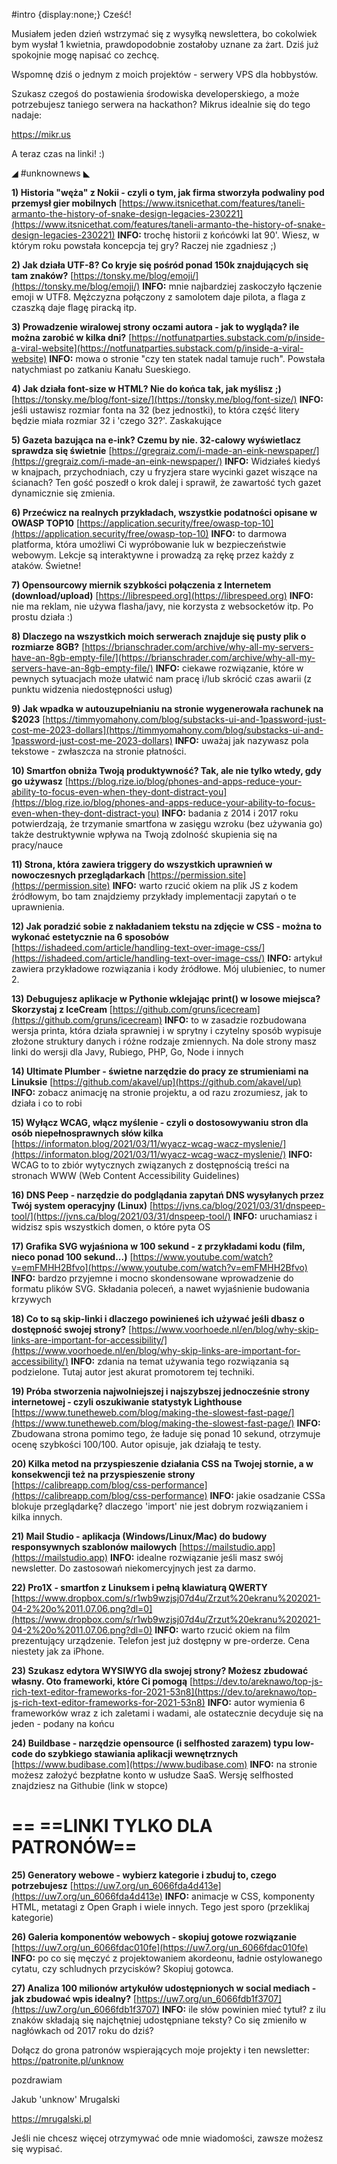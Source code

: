 #intro {display:none;}
Cześć!

Musiałem jeden dzień wstrzymać się z wysyłką newslettera, bo cokolwiek bym wysłał 1 kwietnia, prawdopodobnie zostałoby uznane za żart. Dziś już spokojnie mogę napisać co zechcę.

 

Wspomnę dziś o jednym z moich projektów - serwery VPS dla hobbystów.

Szukasz czegoś do postawienia środowiska developerskiego, a może potrzebujesz taniego serwera na hackathon? Mikrus idealnie się do tego nadaje:

https://mikr.us

 

A teraz czas na linki! :)

 

◢ #unknownews ◣


**1) Historia "węża" z Nokii - czyli o tym, jak firma stworzyła podwaliny pod przemysł gier mobilnych**
[https://www.itsnicethat.com/features/taneli-armanto-the-history-of-snake-design-legacies-230221](https://www.itsnicethat.com/features/taneli-armanto-the-history-of-snake-design-legacies-230221)
**INFO:** trochę historii z końcówki lat 90'. Wiesz, w którym roku powstała koncepcja tej gry? Raczej nie zgadniesz ;)


**2) Jak działa UTF-8? Co kryje się pośród ponad 150k znajdujących się tam znaków?**
[https://tonsky.me/blog/emoji/](https://tonsky.me/blog/emoji/)
**INFO:** mnie najbardziej zaskoczyło łączenie emoji w UTF8. Mężczyzna połączony z samolotem daje pilota, a flaga z czaszką daje flagę piracką itp.


**3) Prowadzenie wiralowej strony oczami autora - jak to wygląda? ile można zarobić w kilka dni?**
[https://notfunatparties.substack.com/p/inside-a-viral-website](https://notfunatparties.substack.com/p/inside-a-viral-website)
**INFO:** mowa o stronie "czy ten statek nadal tamuje ruch". Powstała natychmiast po zatkaniu Kanału Sueskiego.


**4) Jak działa font-size w HTML? Nie do końca tak, jak myślisz ;)**
[https://tonsky.me/blog/font-size/](https://tonsky.me/blog/font-size/)
**INFO:** jeśli ustawisz rozmiar fonta na 32 (bez jednostki), to która część litery będzie miała rozmiar 32 i 'czego 32?'. Zaskakujące


**5) Gazeta bazująca na e-ink? Czemu by nie. 32-calowy wyświetlacz sprawdza się świetnie**
[https://gregraiz.com/i-made-an-eink-newspaper/](https://gregraiz.com/i-made-an-eink-newspaper/)
**INFO:** Widziałeś kiedyś w knajpach, przychodniach, czy u fryzjera stare wycinki gazet wiszące na ścianach? Ten gość poszedł o krok dalej i sprawił, że zawartość tych gazet dynamicznie się zmienia.


**6) Przećwicz na realnych przykładach, wszystkie podatności opisane w OWASP TOP10**
[https://application.security/free/owasp-top-10](https://application.security/free/owasp-top-10)
**INFO:** to darmowa platforma, która umożliwi Ci wypróbowanie luk w bezpieczeństwie webowym. Lekcje są interaktywne i prowadzą za rękę przez każdy z ataków. Świetne!


**7) Opensourcowy miernik szybkości połączenia z Internetem (download/upload)**
[https://librespeed.org](https://librespeed.org)
**INFO:** nie ma reklam, nie używa flasha/javy, nie korzysta z websocketów itp. Po prostu działa :)


**8) Dlaczego na wszystkich moich serwerach znajduje się pusty plik o rozmiarze 8GB?**
[https://brianschrader.com/archive/why-all-my-servers-have-an-8gb-empty-file/](https://brianschrader.com/archive/why-all-my-servers-have-an-8gb-empty-file/)
**INFO:** ciekawe rozwiązanie, które w pewnych sytuacjach może ułatwić nam pracę i/lub skrócić czas awarii (z punktu widzenia niedostępności usług)


**9) Jak wpadka w autouzupełnianiu na stronie wygenerowała rachunek na $2023**
[https://timmyomahony.com/blog/substacks-ui-and-1password-just-cost-me-2023-dollars](https://timmyomahony.com/blog/substacks-ui-and-1password-just-cost-me-2023-dollars)
**INFO:** uważaj jak nazywasz pola tekstowe - zwłaszcza na stronie płatności.


**10) Smartfon obniża Twoją produktywność? Tak, ale nie tylko wtedy, gdy go używasz**
[https://blog.rize.io/blog/phones-and-apps-reduce-your-ability-to-focus-even-when-they-dont-distract-you](https://blog.rize.io/blog/phones-and-apps-reduce-your-ability-to-focus-even-when-they-dont-distract-you)
**INFO:** badania z 2014 i 2017 roku potwierdzają, że trzymanie smartfona w zasięgu wzroku (bez używania go) także destruktywnie wpływa na Twoją zdolność skupienia się na pracy/nauce


**11) Strona, która zawiera triggery do wszystkich uprawnień w nowoczesnych przeglądarkach**
[https://permission.site](https://permission.site)
**INFO:** warto rzucić okiem na plik JS z kodem źródłowym, bo tam znajdziemy przykłady implementacji zapytań o te uprawnienia.


**12) Jak poradzić sobie z nakładaniem tekstu na zdjęcie w CSS - można to wykonać estetycznie na 6 sposobów**
[https://ishadeed.com/article/handling-text-over-image-css/](https://ishadeed.com/article/handling-text-over-image-css/)
**INFO:** artykuł zawiera przykładowe rozwiązania i kody źródłowe. Mój ulubieniec, to numer 2.


**13) Debugujesz aplikacje w Pythonie wklejając print() w losowe miejsca? Skorzystaj z IceCream**
[https://github.com/gruns/icecream](https://github.com/gruns/icecream)
**INFO:** to w zasadzie rozbudowana wersja printa, która działa sprawniej i w sprytny i czytelny sposób wypisuje złożone struktury danych i różne rodzaje zmiennych. Na dole strony masz linki do wersji dla Javy, Rubiego, PHP, Go, Node i innych


**14) Ultimate Plumber - świetne narzędzie do pracy ze strumieniami na Linuksie**
[https://github.com/akavel/up](https://github.com/akavel/up)
**INFO:** zobacz animację na stronie projektu, a od razu zrozumiesz, jak to działa i co to robi


**15) Wyłącz WCAG, włącz myślenie - czyli o dostosowywaniu stron dla osób niepełnosprawnych słów kilka**
[https://informaton.blog/2021/03/11/wyacz-wcag-wacz-myslenie/](https://informaton.blog/2021/03/11/wyacz-wcag-wacz-myslenie/)
**INFO:** WCAG to to zbiór wytycznych związanych z dostępnością treści na stronach WWW (Web Content Accessibility Guidelines)


**16) DNS Peep - narzędzie do podglądania zapytań DNS wysyłanych przez Twój system operacyjny (Linux)**
[https://jvns.ca/blog/2021/03/31/dnspeep-tool/](https://jvns.ca/blog/2021/03/31/dnspeep-tool/)
**INFO:** uruchamiasz i widzisz spis wszystkich domen, o które pyta OS


**17) Grafika SVG wyjaśniona w 100 sekund - z przykładami kodu (film, nieco ponad 100 sekund...)**
[https://www.youtube.com/watch?v=emFMHH2Bfvo](https://www.youtube.com/watch?v=emFMHH2Bfvo)
**INFO:** bardzo przyjemne i mocno skondensowane wprowadzenie do formatu plików SVG. Składania poleceń, a nawet wyjaśnienie budowania krzywych


**18) Co to są skip-linki i dlaczego powinieneś ich używać jeśli dbasz o dostępność swojej strony?**
[https://www.voorhoede.nl/en/blog/why-skip-links-are-important-for-accessibility/](https://www.voorhoede.nl/en/blog/why-skip-links-are-important-for-accessibility/)
**INFO:** zdania na temat używania tego rozwiązania są podzielone. Tutaj autor jest akurat promotorem tej techniki.


**19) Próba stworzenia najwolniejszej i najszybszej jednocześnie strony internetowej - czyli oszukiwanie statystyk Lighthouse**
[https://www.tunetheweb.com/blog/making-the-slowest-fast-page/](https://www.tunetheweb.com/blog/making-the-slowest-fast-page/)
**INFO:** Zbudowana strona pomimo tego, że ładuje się ponad 10 sekund, otrzymuje ocenę szybkości 100/100. Autor opisuje, jak działają te testy.


**20) Kilka metod na przyspieszenie działania CSS na Twojej stornie, a w konsekwencji też na przyspieszenie strony**
[https://calibreapp.com/blog/css-performance](https://calibreapp.com/blog/css-performance)
**INFO:** jakie osadzanie CSSa blokuje przeglądarkę? dlaczego 'import' nie jest dobrym rozwiązaniem i kilka innych.


**21) Mail Studio - aplikacja (Windows/Linux/Mac) do budowy responsywnych szablonów mailowych**
[https://mailstudio.app](https://mailstudio.app)
**INFO:** idealne rozwiązanie jeśli masz swój newsletter. Do zastosowań niekomercyjnych jest za darmo.


**22) Pro1X - smartfon z Linuksem i pełną klawiaturą QWERTY**
[https://www.dropbox.com/s/r1wb9wzjsj07d4u/Zrzut%20ekranu%202021-04-2%20o%2011.07.06.png?dl=0](https://www.dropbox.com/s/r1wb9wzjsj07d4u/Zrzut%20ekranu%202021-04-2%20o%2011.07.06.png?dl=0)
**INFO:** warto rzucić okiem na film prezentujący urządzenie. Telefon jest już dostępny w pre-orderze. Cena niestety jak za iPhone.


**23) Szukasz edytora WYSIWYG dla swojej strony? Możesz zbudować własny. Oto frameworki, które Ci pomogą**
[https://dev.to/areknawo/top-js-rich-text-editor-frameworks-for-2021-53n8](https://dev.to/areknawo/top-js-rich-text-editor-frameworks-for-2021-53n8)
**INFO:** autor wymienia 6 frameworków wraz z ich zaletami i wadami, ale ostatecznie decyduje się na jeden - podany na końcu


**24) Buildbase - narzędzie opensource (i selfhosted zarazem) typu low-code do szybkiego stawiania aplikacji wewnętrznych**
[https://www.budibase.com](https://www.budibase.com)
**INFO:** na stronie możesz założyć bezpłatne konto w usłudze SaaS. Wersję selfhosted znajdziesz na Githubie (link w stopce)


== **==LINKI TYLKO DLA PATRONÓW==**
 ==

**25) Generatory webowe - wybierz kategorie i zbuduj to, czego potrzebujesz**
[https://uw7.org/un_6066fda4d413e](https://uw7.org/un_6066fda4d413e)
**INFO:** animacje w CSS, komponenty HTML, metatagi z Open Graph i wiele innych. Tego jest sporo (przeklikaj kategorie)


**26) Galeria komponentów webowych - skopiuj gotowe rozwiązanie**
[https://uw7.org/un_6066fdac010fe](https://uw7.org/un_6066fdac010fe)
**INFO:** po co się męczyć z projektowaniem akordeonu, ładnie ostylowanego cytatu, czy schludnych przycisków? Skopiuj gotowca.


**27) Analiza 100 milionów artykułów udostępnionych w social mediach - jak zbudować wpis idealny?**
[https://uw7.org/un_6066fdb1f3707](https://uw7.org/un_6066fdb1f3707)
**INFO:** ile słów powinien mieć tytuł? z ilu znaków składają się najchętniej udostępniane teksty? Co się zmieniło w nagłówkach od 2017 roku do dziś?


 

Dołącz do grona patronów wspierających moje projekty i ten newsletter: https://patronite.pl/unknow

 
pozdrawiam

Jakub 'unknow' Mrugalski

https://mrugalski.pl

 
Jeśli nie chcesz więcej otrzymywać ode mnie wiadomości, zawsze możesz się wypisać.